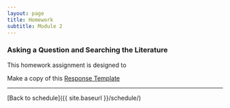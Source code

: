 ```yaml
---
layout: page
title: Homework 
subtitle: Module 2
---
```


### Asking a Question and Searching the Literature

This homework assignment is designed to  

Make a copy of this [Response Template](https://docs.google.com/document/d/1K4FXunaE5SCdWHEW0H7-dKI_NHkpxNrS-TLelfBqlGg/edit?usp=sharing)

* * *

[Back to schedule]({{ site.baseurl }}/schedule/)